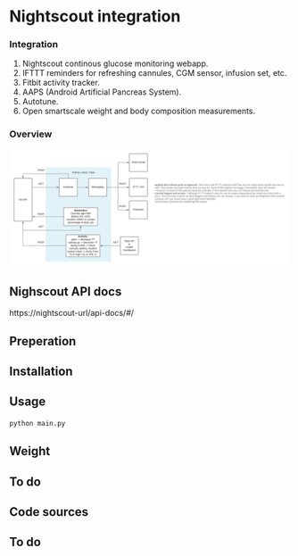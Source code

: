 # Nightscout integration

### Integration
1) Nightscout continous glucose monitoring webapp.
2) IFTTT reminders for refreshing cannules, CGM sensor, infusion set, etc.
3) Fitbit activity tracker.
4) AAPS (Android Artificial Pancreas System).
5) Autotune.
6) Open smartscale weight and body composition measurements.

### Overview
![alt text](https://github.com/KelvinKramp/NS-integration/blob/master/NS%20integration.jpeg)

## Nighscout API docs

https://nightscout-url/api-docs/#/

## Preperation


## Installation


## Usage

```python
python main.py
```

## Weight


## To do
 

## Code sources


## To do


